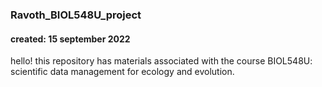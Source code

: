### Ravoth_BIOL548U_project
#### created: 15 september 2022

hello! this repository has materials associated with the course BIOL548U: scientific data management for ecology and evolution.
